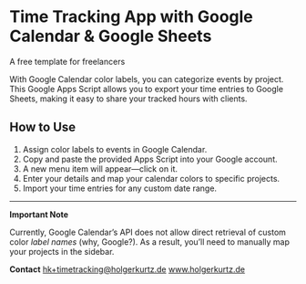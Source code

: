# Time Tracking App with Google Calendar & Google Sheets

A free template for freelancers

With Google Calendar color labels, you can categorize events by project. This Google Apps Script allows you to export your time entries to Google Sheets, making it easy to share your tracked hours with clients.

## How to Use

1.	Assign color labels to events in Google Calendar.
2.	Copy and paste the provided Apps Script into your Google account.
3.	A new menu item will appear—click on it.
4.	Enter your details and map your calendar colors to specific projects.
5.	Import your time entries for any custom date range.

---

**Important Note**

Currently, Google Calendar’s API does not allow direct retrieval of custom color _label names_ (why, Google?).
As a result, you’ll need to manually map your projects in the sidebar.

**Contact**
hk+timetracking@holgerkurtz.de
www.holgerkurtz.de
